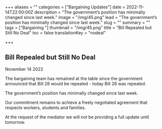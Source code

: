 +++
aliases = ""
categories = ["Bargaining Updates"]
date = 2022-11-14T22:00:00Z
description = "The government’s position has minimally changed since last week."
image = "/img/45.png"
lead = "The government’s position has minimally changed since last week."
slug = ""
summary = ""
tags = ["Bargaining "]
thumbnail = "/img/45.png"
title = "Bill Repealed but Still No Deal"
toc = false
translationKey = "nodeal"

+++
## Bill Repealed but Still No Deal

November 14 2022

The bargaining team has remained at the table since the government announced that Bill 28 would be repealed - today Bill 28 was repealed.

The government’s position has minimally changed since last week.

Our commitment remains to achieve a freely negotiated agreement that respects workers, students and families.

At the request of the mediator we will not be providing a full update until tomorrow.